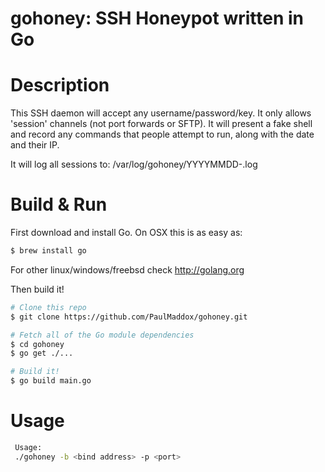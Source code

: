 gohoney: SSH Honeypot written in Go
=======

# Description

 This SSH daemon will accept any username/password/key.
 It only allows 'session' channels (not port forwards or SFTP).
 It will present a fake shell and record any commands that
 people attempt to run, along with the date and their IP.

 It will log all sessions to:
 /var/log/gohoney/YYYYMMDD-<ip>.log

# Build & Run

First download and install Go. 
On OSX this is as easy as:

```bash
$ brew install go
```

For other linux/windows/freebsd check http://golang.org

Then build it!

```bash
# Clone this repo
$ git clone https://github.com/PaulMaddox/gohoney.git

# Fetch all of the Go module dependencies
$ cd gohoney
$ go get ./...

# Build it!
$ go build main.go
```

# Usage

```bash
 Usage:
 ./gohoney -b <bind address> -p <port>
```



